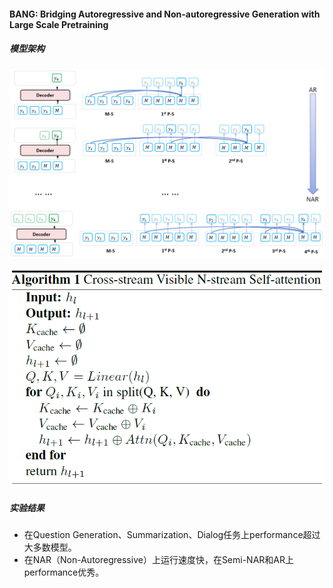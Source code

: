 #### BANG: Bridging Autoregressive and Non-autoregressive Generation with Large Scale Pretraining

##### 模型架构

![attention](asset/attention.png)

![algorithm](asset/algorithm.png)

##### 实验结果

* 在Question Generation、Summarization、Dialog任务上performance超过大多数模型。
* 在NAR（Non-Autoregressive）上运行速度快，在Semi-NAR和AR上performance优秀。
